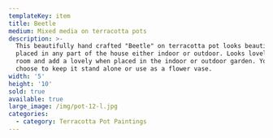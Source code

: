```yaml
---
templateKey: item
title: Beetle
medium: Mixed media on terracotta pots
description: >-
  This beautifully hand crafted "Beetle" on terracotta pot looks beautiful when
  placed in any part of the house either indoor or outdoor. Looks lovely in kids
  room and add a lovely when placed in the indoor or outdoor garden. You can
  choose to keep it stand alone or use as a flower vase.
width: '5'
height: '10'
sold: true
available: true
large_image: /img/pot-12-l.jpg
categories:
  - category: Terracotta Pot Paintings
---
```


